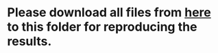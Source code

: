 # Please download all files from [here](https://mailmissouri-my.sharepoint.com/:f:/g/personal/hefe_umsystem_edu/ErLgAcfZ3FBIlZw9wbARpx8BEjh0HDaWa9xSCaz_vJoCig?e=J0qbEe) to this folder for reproducing the results. 